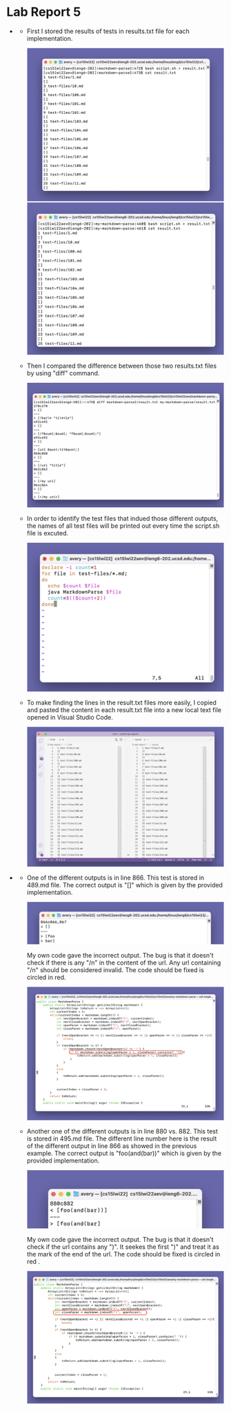 # Lab Report 5

* 
    - First I stored the results of tests in results.txt file for each implementation. 

        ![output from the given implementation](resultFile.png)
        ![output from my own implementation](myReusultFile.png)

    - Then I compared the difference between those two results.txt files by using "diff" command.

        ![](diff.png)

    - In order to identify the test files that indued those different outputs, the names of all test files will be printed out every time the script.sh file is excuted.

        ![](script.png)

    - To make finding the lines in the result.txt files more easily, I copied and pasted the content in each result.txt file into a new local text file opened in Visual Studio Code.

        ![](vimTxt.png)

*
    - One of the different outputs is in line 866. This test is stored in 489.md file. The correct output is "[]" which is given by the provided implementation.

        ![](firstOutput.png)

        My own code gave the incorrect output. The bug is that it doesn't check if there is any "/n" in the content of the url. Any url containing "/n" should be considered invalid. The code should be fixed is circled in red.

        ![](fix1.png)

      

    - Another one of the different outputs is in line 880 vs. 882. This test is stored in 495.md file. The different line number here is the result of the different output in line 866 as showed in the previous example. The correct output is "foo(and(bar))" which is given by the provided implementation.

        ![](secondOutput.png)

        My own code gave the incorrect output. The bug is that it doesn't check if the url contains any ")". It seekes the first ")" and treat it as the mark of the end of the url. The code should be fixed is circled in red .

        ![](fix2.png)

        
